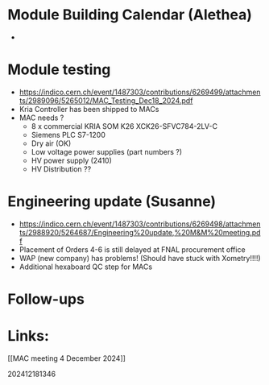 # Module Building Calendar (Alethea)
- 

# Module testing
- https://indico.cern.ch/event/1487303/contributions/6269499/attachments/2989096/5265012/MAC_Testing_Dec18_2024.pdf
- Kria Controller has been shipped to MACs
- MAC needs ?
	- 8 x commercial KRIA SOM K26 XCK26-SFVC784-2LV-C
	- Siemens PLC S7-1200
	- Dry air (OK)
	- Low voltage power supplies (part numbers ?)
	- HV power supply  (2410)
	- HV Distribution ??

# Engineering update (Susanne)
- https://indico.cern.ch/event/1487303/contributions/6269498/attachments/2988920/5264687/Engineering%20update,%20M&M%20meeting.pdf
- Placement of Orders 4-6 is still delayed at FNAL procurement office
- WAP (new company) has problems!  (Should have stuck with Xometry!!!!)
- Additional hexaboard QC step for MACs
# Follow-ups


# Links: 

[[MAC meeting 4 December 2024]]

202412181346
